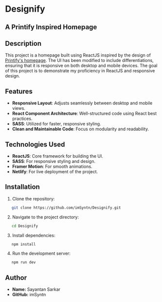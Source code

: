 # Designify 
## A Printify Inspired Homepage

## Description
This project is a homepage built using ReactJS inspired by the design of [Printify's homepage](https://printify.com/). The UI has been modified to include differentiations, ensuring that it is responsive on both desktop and mobile devices. The goal of this project is to demonstrate my proficiency in ReactJS and responsive design.

## Features
- **Responsive Layout**: Adjusts seamlessly between desktop and mobile views.
- **React Component Architecture**: Well-structured code using React best practices.
- **SASS**: Utilized for faster, responsive styling.
- **Clean and Maintainable Code**: Focus on modularity and readability.

## Technologies Used
- **ReactJS**: Core framework for building the UI.
- **SASS**: For responsive styling and design.
- **Framer Motion**: For smooth animations.
- **Netlify**: For live deployment of the project.

## Installation
1. Clone the repository:

```bash
   git clone https://github.com/imSyntn/Designify.git
```

2. Navigate to the project directory:

```bash
   cd Designify
```

3. Install dependencies:

```bash
   npm install
```

4. Run the development server:

```bash
   npm run dev
```

## Author
 - **Name:** Sayantan Sarkar
 - **GitHub:** imSyntn